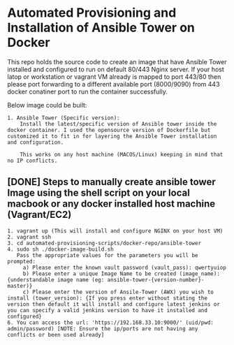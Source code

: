 # Automated Provisioning and Installation of Ansible Tower on Docker

This repo holds the source code to create an image that have Ansible Tower installed and configured to run on default 80/443 Nginx server. If your host latop or workstation or vagrant VM already is mapped to port 443/80 then please port forwarding to a different available port (8000/9090) from 443 docker conatiner port to run the container successfully.

Below image could be built:

    1. Ansible Tower (Specific version):
        Install the latest/specific version of Ansible tower inside the docker container. I used the opensource version of Dockerfile but customized it to fit in for layering the Ansible Tower installation and configuration.

        This works on any host machine (MACOS/Linux) keeping in mind that no IP conflicts.

## [DONE] Steps to manually create ansible tower Image using the shell script on your local macbook or any docker installed host machine (Vagrant/EC2)

    1. vagrant up (This will install and configure NGINX on your host VM)
    2. vagrant ssh
    3. cd automated-provisioning-scripts/docker-repo/ansible-tower
    4. sudo sh ./docker-image-build.sh
       Pass the appropriate values for the parameters you will be prompted:
         a) Please enter the known vault password (vault_pass): qwertyuiop
         b) Please enter a unique Image Name to be created (image_name): {understandable image name (eg: ansible-tower-{version-number}-master)}
         c) Please enter the version of Ansile-Tower (AWX) you wish to install (tower_version): {If you press enter without stating the version then default it will install and configure latest jenkins or you can specify a valid jenkins version to have it installed and configured}
    6. You can access the url: 'https://192.168.33.10:9000/' (uid/pwd: admin/password) [NOTE: Ensure the ip/ports are not having any conflicts or been used already]
